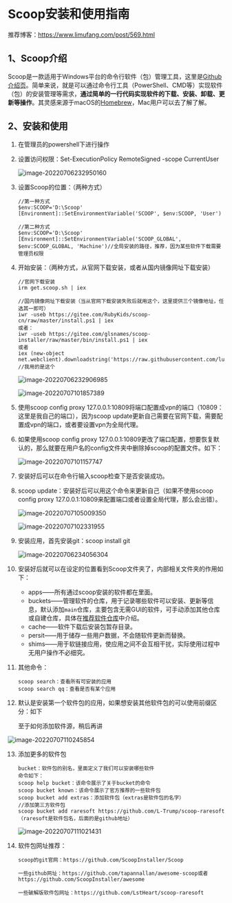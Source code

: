 # Scoop安装和使用指南

推荐博客：https://www.limufang.com/post/569.html

## 1、Scoop介绍

Scoop是一款适用于Windows平台的命令行软件（包）管理工具，这里是[Github介绍页](https://link.zhihu.com/?target=https%3A//github.com/ScoopInstaller/Scoop)。简单来说，就是可以通过命令行工具（PowerShell、CMD等）实现软件（包）的安装管理等需求，**通过简单的一行代码实现软件的下载、安装、卸载、更新等操作**。其灵感来源于macOS的[Homebrew](https://link.zhihu.com/?target=https%3A//github.com/Homebrew/brew)，Mac用户可以去了解了解。

## 2、安装和使用

1.  在管理员的powershell下进行操作

2. 设置访问权限：Set-ExecutionPolicy RemoteSigned -scope CurrentUser 

   ![image-20220706232950160](https://github.com/kotiler/Scoop/tree/main/README-IMG/1.png)

3. 设置Scoop的位置：（两种方式）

   ```
   //第一种方式
   $env:SCOOP='D:\Scoop'
   [Environment]::SetEnvironmentVariable('SCOOP', $env:SCOOP, 'User')
   ```

   ```
   //第二种方式
   $env:SCOOP='D:\Scoop'
   [Environment]::SetEnvironmentVariable('SCOOP_GLOBAL', $env:SCOOP_GLOBAL, 'Machine')//全局安装的路径，推荐，因为某些软件下载需要管理员权限
   ```

4. 开始安装：（两种方式，从官网下载安装，或者从国内镜像网址下载安装）

   ```
   //官网下载安装
   irm get.scoop.sh | iex
   ```

   ```
   //国内镜像网址下载安装（当从官网下载安装失败后就用这个，这里提供三个镜像地址，任选其一即可）
   iwr -useb https://gitee.com/RubyKids/scoop-cn/raw/master/install.ps1 | iex
   或者：
   iwr -useb https://gitee.com/glsnames/scoop-installer/raw/master/bin/install.ps1 | iex
   或者
   iex (new-object net.webclient).downloadstring('https://raw.githubusercontent.com/lukesampson/scoop/master/bin/install.ps1')        //我用的是这个
   ```

   ![image-20220706232906985](https://github.com/kotiler/Scoop/tree/main/README-IMG/2.png)

   ![image-20220707101857389](https://github.com/kotiler/Scoop/tree/main/README-IMG/3.png)

5. 使用scoop config proxy 127.0.0.1:10809将端口配置成vpn的端口（10809：这里是我自己的端口），因为scoop update更新自己需要在官网下载，需要配置成vpn的端口，或者要设置vpn为全局代理。

6. 如果使用scoop config proxy 127.0.0.1:10809更改了端口配置，想要恢复默认的，那么就要在用户名的config文件夹中删除掉scoop的配置文件。如下：

   ![image-20220707101157747](https://github.com/kotiler/Scoop/tree/main/README-IMG/4.png)

   

7. 安装好后可以在命令行输入scoop检查下是否安装成功。

8. scoop update：安装好后可以用这个命令来更新自己（如果不使用scoop config proxy 127.0.0.1:10809来配置端口或者设置全局代理，那么会出错）。

   ![image-20220707105009350](https://github.com/kotiler/Scoop/tree/main/README-IMG/5.png)

   ![image-20220707102331955](https://github.com/kotiler/Scoop/tree/main/README-IMG/6.png)

9. 安装应用，首先安装git：scoop install git

   ![image-20220706234056304](https://github.com/kotiler/Scoop/tree/main/README-IMG/7.png)

10. 安装好后就可以在设定的位置看到Scoop文件夹了，内部相关文件夹的作用如下：

    * apps——所有通过scoop安装的软件都在里面。

    - buckets——管理软件的仓库，用于记录哪些软件可以安装、更新等信息，默认添加`main`仓库，主要包含无需GUI的软件，可手动添加其他仓库或自建仓库，具体在[推荐软件仓库](https://zhuanlan.zhihu.com/write#推荐软件仓库)中介绍。
    - cache——软件下载后安装包暂存目录。
    - persit——用于储存一些用户数据，不会随软件更新而替换。
    - shims——用于软链接应用，使应用之间不会互相干扰，实际使用过程中无用户操作不必细究。

11. 其他命令：

    ```
    scoop search：查看所有可安装的应用
    scoop search qq：查看是否有某个应用
    ```

12. 默认是安装第一个软件包的应用，如果想安装其他软件包的可以使用前缀区分：如下

    至于如何添加软件源，稍后再讲 

![image-20220707110245854](https://github.com/kotiler/Scoop/tree/main/README-IMG/8.png)

13. 添加更多的软件包  

    ```
    bucket：软件包的别名，里面定义了我们可以安装哪些软件
    命令如下：
    scoop help bucket：该命令展示了关于bucket的命令
    scoop bucket known：该命令展示了官方推荐的一些软件包
    scoop bucket add extras：添加软件包（extras是软件包的名字）
    //添加第三方软件包 
    scoop bucket add raresoft https://github.com/L-Trump/scoop-raresoft  （raresoft是软件包名，后面的是github地址）
    ```

    ![image-20220707111021431](https://github.com/kotiler/Scoop/tree/main/README-IMG/9.png)

14. 软件包网址推荐：

    ```
    scoop的git官网：https://github.com/ScoopInstaller/Scoop
    
    一些github网址：https://github.com/tapannallan/awesome-scoop或者https://github.com/ScoopInstaller/awesome
    
    一些破解版软件包网址：https://github.com/LstHeart/scoop-raresoft
    ```

